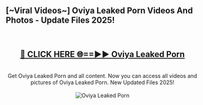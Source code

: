 <h2>[~Viral Videos~] Oviya Leaked Porn Videos And Photos - Update Files 2025!</h2>
<br>
<div align="center">
<h2><a href="https://top-ai-tools.click/QrbHav" rel="nofollow">🔴 CLICK HERE 🌐==►► Oviya Leaked Porn</a></h2>
<br>
Get Oviya Leaked Porn and all content. Now you can access all videos and pictures of Oviya Leaked Porn. New Updated Files 2025!
<br>
<br>
<a href="https://top-ai-tools.click/QrbHav" rel="nofollow" data-target="animated-image.originalLink"><img src="https://i.ibb.co.com/WyWwxjT/player-gif2.gif" alt="Oviya Leaked Porn" style="max-width: 100%; display: inline-block;" data-target="animated-image.originalImage"></a>
</div>
<br>